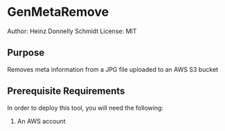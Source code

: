# GenMetaRemove
Author: Heinz Donnelly Schmidt
License: MIT

## Purpose
Removes meta information from a JPG file uploaded to an AWS S3 bucket

## Prerequisite Requirements
In order to deploy this tool, you will need the following:
1. An AWS account
   
